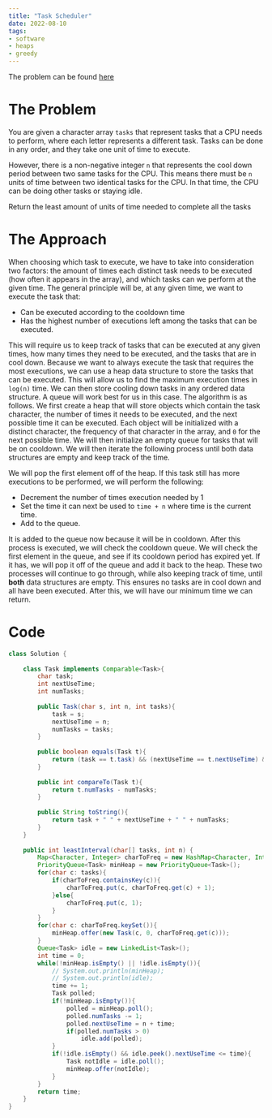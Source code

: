 ```yaml
---
title: "Task Scheduler"
date: 2022-08-10
tags:
- software
- heaps
- greedy
---
```


The problem can be found [here](https://leetcode.com/problems/task-scheduler/)

# The Problem
You are given a character array `tasks` that represent tasks that a CPU needs to perform, where each letter represents a different task. Tasks can be done in any order, and they take one unit of time to execute.

However, there is a non-negative integer `n` that represents the cool down period between two same tasks for the CPU. This means there must be `n` units of time between two identical tasks for the CPU. In that time, the CPU can be doing other tasks or staying idle.

Return the least amount of units of time needed to complete all the tasks

# The Approach
When choosing which task to execute, we have to take into consideration two factors: the amount of times each distinct task needs to be executed (how often it appears in the array), and which tasks can we perform at the given time. The general principle will be, at any given time, we want to execute the task that:
- Can be executed according to the cooldown time
- Has the highest number of executions left among the tasks that can be executed.

This will require us to keep track of tasks that can be executed at any given times, how many times they need to be executed, and the tasks that are in cool down. Because we want to always execute the task that requires the most executions, we can use a heap data structure to store the tasks that can be executed. This will allow us to find the maximum execution times in `log(n)` time. We can then store cooling down tasks in any ordered data structure. A queue will work best for us in this case. The algorithm is as follows. We first create a heap that will store objects which contain the task character, the number of times it needs to be executed, and the next possible time it can be executed. Each object will be initialized with a distinct character, the frequency of that character in the array, and `0` for the next possible time. We will then initialize an empty queue for tasks that will be on cooldown. We will then iterate the following process until both data structures are empty and keep track of the time.

We will pop the first element off of the heap. If this task still has more executions to be performed, we will perform the following:
- Decrement the number of times execution needed by 1
- Set the time it can next be used to `time + n` where time is the current time.
- Add to the queue.

It is added to the queue now because it will be in cooldown. After this process is executed, we will check the cooldown queue. We will check the first element in the queue, and see if its cooldown period has expired yet. If it has, we will pop it off of the queue and add it back to the heap. These two processes will continue to go through, while also keeping track of time, until **both** data structures are empty. This ensures no tasks are in cool down and all have been executed. After this, we will have our minimum time we can return.

# Code
```java
class Solution {
    
    class Task implements Comparable<Task>{
        char task;
        int nextUseTime;
        int numTasks;
        
        public Task(char s, int n, int tasks){
            task = s;
            nextUseTime = n;
            numTasks = tasks;
        }
        
        public boolean equals(Task t){
            return (task == t.task) && (nextUseTime == t.nextUseTime) && (numTasks == t.numTasks);
        }
        
        public int compareTo(Task t){
            return t.numTasks - numTasks;
        }
        
        public String toString(){
            return task + " " + nextUseTime + " " + numTasks;
        }
    }
    
    public int leastInterval(char[] tasks, int n) {
        Map<Character, Integer> charToFreq = new HashMap<Character, Integer>();
        PriorityQueue<Task> minHeap = new PriorityQueue<Task>();
        for(char c: tasks){
            if(charToFreq.containsKey(c)){
                charToFreq.put(c, charToFreq.get(c) + 1);
            }else{
                charToFreq.put(c, 1);
            }
        }
        for(char c: charToFreq.keySet()){
            minHeap.offer(new Task(c, 0, charToFreq.get(c)));
        }
        Queue<Task> idle = new LinkedList<Task>();
        int time = 0;
        while(!minHeap.isEmpty() || !idle.isEmpty()){
            // System.out.println(minHeap);
            // System.out.println(idle);
            time += 1;
            Task polled;
            if(!minHeap.isEmpty()){
                polled = minHeap.poll();
                polled.numTasks -= 1;
                polled.nextUseTime = n + time;
                if(polled.numTasks > 0)
                    idle.add(polled);
            }
            if(!idle.isEmpty() && idle.peek().nextUseTime <= time){
                Task notIdle = idle.poll();
                minHeap.offer(notIdle);
            }
        }
        return time;
    }
}
```
